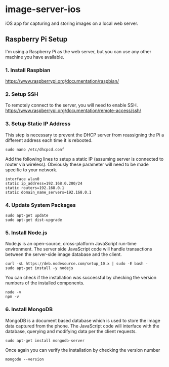 # image-server-ios

iOS app for capturing and storing images on a local web server.

## Raspberry Pi Setup

I'm using a Raspberry Pi as the web server, but you can use any other machine you have available.

### 1. Install Raspbian
https://www.raspberrypi.org/documentation/raspbian/

### 2. Setup SSH
To remotely connect to the server, you will need to enable SSH.
https://www.raspberrypi.org/documentation/remote-access/ssh/

### 3. Setup Static IP Address
This step is necessary to prevent the DHCP server from reassigning the Pi a different address each time it is rebooted.
```
sudo nano /etc/dhcpcd.conf
```
Add the following lines to setup a static IP (assuming server is connected to router via wireless). Obviously these parameter will need to be made specific to your network.
```
interface wlan0
static ip_address=192.168.0.200/24
static routers=192.168.0.1
static domain_name_servers=192.168.0.1
```

### 4. Update System Packages
```
sudo apt-get update
sudo apt-get dist-upgrade
```

### 5. Install Node.js
Node.js is an open-source, cross-platform JavaScript run-time environment. The server side JavaScript code will handle transactions between the server-side image database and the client.
```
curl -sL https://deb.nodesource.com/setup_10.x | sudo -E bash -
sudo apt-get install -y nodejs
```
You can check if the installation was successful by checking the version numbers of the installed components.
```
node -v
npm -v
```

### 6. Install MongoDB
MongoDB is a document based database which is used to store the image data captured from the phone. The JavaScript code will interface with the database, querying and modifying data per the client requests.
```
sudo apt-get install mongodb-server
```
Once again you can verify the installation by checking the version number
```
mongodo --version
```
